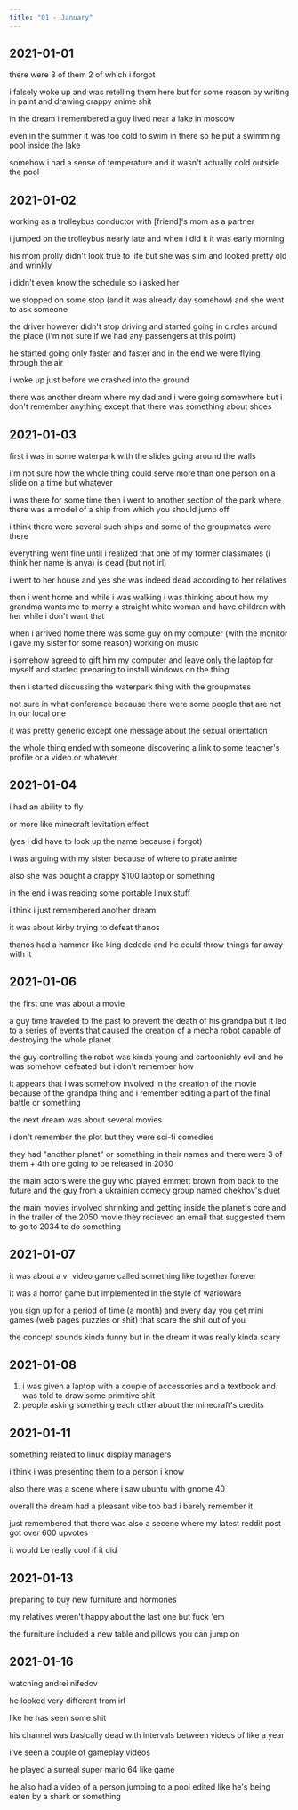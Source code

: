 ```yaml
---
title: "01 - January"
---
```


## 2021-01-01

there were 3 of them 2 of which i forgot

i falsely woke up and was retelling them here but for some reason by
writing in paint and drawing crappy anime shit

in the dream i remembered a guy lived near a lake in moscow

even in the summer it was too cold to swim in there so he put a
swimming pool inside the lake

somehow i had a sense of temperature and it wasn't actually cold
outside the pool

## 2021-01-02

working as a trolleybus conductor with [friend]'s mom as a partner

i jumped on the trolleybus nearly late and when i did it it was early
morning

his mom prolly didn't look true to life but she was slim and looked
pretty old and wrinkly

i didn't even know the schedule so i asked her

we stopped on some stop (and it was already day somehow) and she went
to ask someone

the driver however didn't stop driving and started going in circles
around the place (i'm not sure if we had any passengers at this point)

he started going only faster and faster and in the end we were flying
through the air

i woke up just before we crashed into the ground

there was another dream where my dad and i were going somewhere but i
don't remember anything except that there was something about shoes

## 2021-01-03

first i was in some waterpark with the slides going around the walls

i'm not sure how the whole thing could serve more than one person on a
slide on a time but whatever

i was there for some time then i went to another section of the park
where there was a model of a ship from which you should jump off

i think there were several such ships and some of the groupmates were
there

everything went fine until i realized that one of my former classmates
(i think her name is anya) is dead (but not irl)

i went to her house and yes she was indeed dead according to her
relatives

then i went home and while i was walking i was thinking about how my
grandma wants me to marry a straight white woman and have children
with her while i don't want that

when i arrived home there was some guy on my computer (with the
monitor i gave my sister for some reason) working on music

i somehow agreed to gift him my computer and leave only the laptop for
myself and started preparing to install windows on the thing

then i started discussing the waterpark thing with the groupmates

not sure in what conference because there were some people that are
not in our local one

it was pretty generic except one message about the sexual orientation

the whole thing ended with someone discovering a link to some
teacher's profile or a video or whatever

## 2021-01-04

i had an ability to fly

or more like minecraft levitation effect

(yes i did have to look up the name because i forgot)

i was arguing with my sister because of where to pirate anime

also she was bought a crappy $100 laptop or something

in the end i was reading some portable linux stuff

i think i just remembered another dream

it was about kirby trying to defeat thanos

thanos had a hammer like king dedede and he could throw things far
away with it

## 2021-01-06

the first one was about a movie

a guy time traveled to the past to prevent the death of his grandpa
but it led to a series of events that caused the creation of a mecha
robot capable of destroying the whole planet

the guy controlling the robot was kinda young and cartoonishly evil
and he was somehow defeated but i don't remember how

it appears that i was somehow involved in the creation of the movie
because of the grandpa thing and i remember editing a part of the
final battle or something

the next dream was about several movies

i don't remember the plot but they were sci-fi comedies

they had "another planet" or something in their names and there were 3
of them + 4th one going to be released in 2050

the main actors were the guy who played emmett brown from back to the
future and the guy from a ukrainian comedy group named chekhov's duet

the main movies involved shrinking and getting inside the planet's
core and in the trailer of the 2050 movie they recieved an email that
suggested them to go to 2034 to do something

## 2021-01-07

it was about a vr video game called something like together forever

it was a horror game but implemented in the style of warioware

you sign up for a period of time (a month) and every day you get mini
games (web pages puzzles or shit) that scare the shit out of you

the concept sounds kinda funny but in the dream it was really kinda
scary

## 2021-01-08

1. i was given a laptop with a couple of accessories and a textbook
   and was told to draw some primitive shit
2. people asking something each other about the minecraft's credits

## 2021-01-11

something related to linux display managers

i think i was presenting them to a person i know

also there was a scene where i saw ubuntu with gnome 40

overall the dream had a pleasant vibe too bad i barely remember it

just remembered that there was also a secene where my latest reddit
post got over 600 upvotes

it would be really cool if it did

## 2021-01-13

preparing to buy new furniture and hormones

my relatives weren't happy about the last one but fuck 'em

the furniture included a new table and pillows you can jump on

## 2021-01-16

watching andrei nifedov

he looked very different from irl

like he has seen some shit

his channel was basically dead with intervals between videos of like a
year

i've seen a couple of gameplay videos

he played a surreal super mario 64 like game

he also had a video of a person jumping to a pool edited like he's
being eaten by a shark or something
